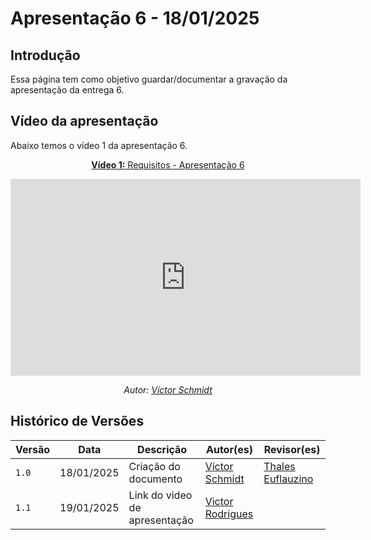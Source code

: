 # Apresentação 6 - 18/01/2025

## Introdução 

Essa página tem como objetivo guardar/documentar a gravação da apresentação da entrega 6.

## Vídeo da apresentação

Abaixo temos o vídeo 1 da apresentação 6.

<center>

[**Vídeo 1:** Requisitos - Apresentação 6](https://youtu.be/SyfgbvkmUz0?si=DReQu9VaHp7NfAnB)

<iframe width="560" height="315" src="https://www.youtube.com/embed/SyfgbvkmUz0?si=UEqnM6ms_bTXL_dY" title="YouTube video player" frameborder="0" allow="accelerometer; autoplay; clipboard-write; encrypted-media; gyroscope; picture-in-picture; web-share" referrerpolicy="strict-origin-when-cross-origin" allowfullscreen></iframe>

_Autor: [Víctor Schmidt](https://github.com/moonshinerd)_

</center>

## Histórico de Versões

Versão  | Data | Descrição | Autor(es) | Revisor(es)
-------- | ------ | ------ | ---------- | ----------
`1.0` | 18/01/2025 | Criação do documento  | [Víctor Schmidt](https://github.com/moonshinerd) | [Thales Euflauzino](https://github.com/thaleseuflauzino) |
`1.1` | 19/01/2025 | Link do video de apresentação  | [Victor Rodrigues](https://github.com/moonshinerd) | |
